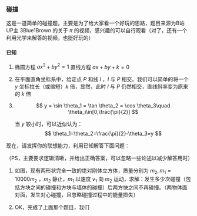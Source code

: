 ### 碰撞

​	这是一道简单的碰撞题，主要是为了给大家看一个好玩的思路，题目来源为B站UP主 3Blue1Brown 的关于 $\pi$ 的视频，感兴趣的可以自行观看（对了，还有一个利用光学来解答的视频，也挺好玩的）

#### 已知

1. 椭圆方程 $ax^2+by^2=1$ 直线方程 $ax+by+k=0$ 

2. 在平面直角坐标系中，给定点 $P$ 和线 $l$ ，$l$ 与 $P$ 相交。我们可以简单的将一个 $y$ 坐标拉长（或缩短）$k$ 倍，显然，此时 $l$ 与 $P$ 仍然相交，直线斜率变为原来的 $k$ 倍

3. $$
   y = \sin \theta_1 = \tan \theta_2 = \cos \theta_3\quad \theta_i\in[0,\frac{\pi}{2}]
   $$

   当 $y$ 较小时，可以近似认为：
   $$
   \theta_1=\theta_2=\frac{\pi}{2}-\theta_3=y
   $$

现在，请发挥你的联想能力，利用已知解答下面问题：

（PS，主要要求逻辑清晰，并给出正确答案，可以忽略一些论述以减少解答用时）



1. 如图，现有两形状完全一致的绝对刚体立方体，质量分别为 $m_2,m_1 = 10000m_2$ ，$m_2$ 静止，$m_1$ 以速度 $v_1$ 向 $m_2$ 运动，求解：发生多少次碰撞（包括方块之间的碰撞和方块与墙体的碰撞）后两方快之间不再碰撞。（两物体面对面，发生对心碰撞，且忽略碰撞过程中的能量损失）







2. OK，完成了上面那个题目，我们
